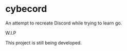 # cybecord
An attempt to recreate Discord while trying to learn go.

W.I.P

This project is still being developed.
